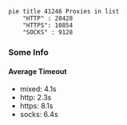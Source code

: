 
```mermaid
pie title 41246 Proxies in list
    "HTTP" : 28428
    "HTTPS": 10854
    "SOCKS" : 9128
```

### Some Info
#### Average Timeout

- mixed: 4.1s
- http: 2.3s
- https: 8.1s
- socks: 6.4s